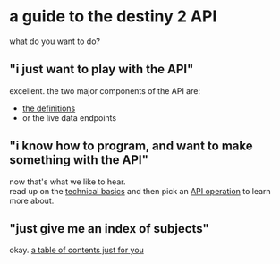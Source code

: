 # a guide to the destiny 2 API

what do you want to do?

## "i just want to play with the API"

excellent. the two major components of the API are:
- [the definitions](/definitions/exploring)
- or the live data endpoints

## "i know how to program, and want to make something with the API"

now that's what we like to hear.  
read up on the [technical basics](technical-basics) and then pick an [API operation](by-goal) to learn more about.

## "just give me an index of subjects"

okay. [a table of contents just for you](index-list)
